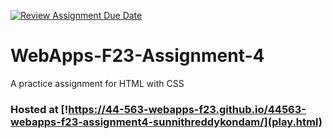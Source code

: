 [![Review Assignment Due Date](https://classroom.github.com/assets/deadline-readme-button-24ddc0f5d75046c5622901739e7c5dd533143b0c8e959d652212380cedb1ea36.svg)](https://classroom.github.com/a/4tKarLeg)
# WebApps-F23-Assignment-4
A practice assignment for HTML with CSS

### Hosted at [!https://44-563-webapps-f23.github.io/44563-webapps-f23-assignment4-sunnithreddykondam/](play.html)
